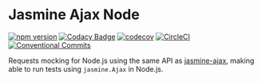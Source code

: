 # Jasmine Ajax Node

[![npm version](https://badge.fury.io/js/jasmine-ajax-node.svg)](https://badge.fury.io/js/jasmine-ajax-node)
[![Codacy Badge](https://app.codacy.com/project/badge/Grade/556b9bdd43744685a85f92e628839345)](https://app.codacy.com/gh/roddolf/jasmine-ajax-node/dashboard?utm_source=gh&utm_medium=referral&utm_content=&utm_campaign=Badge_grade)
[![codecov](https://codecov.io/gh/roddolf/jasmine-ajax-node/branch/master/graph/badge.svg)](https://codecov.io/gh/roddolf/jasmine-ajax-node)
[![CircleCI](https://circleci.com/gh/roddolf/jasmine-ajax-node/tree/master.svg?style=svg)](https://circleci.com/gh/roddolf/jasmine-ajax-node/tree/master)
[![Conventional Commits](https://img.shields.io/badge/Conventional%20Commits-1.0.0-yellow.svg)](https://conventionalcommits.org)

Requests mocking for Node.js using the same API as [jasmine-ajax](https://github.com/jasmine/jasmine-ajax),
making able to run tests using `jasmine.Ajax` in Node.js.
